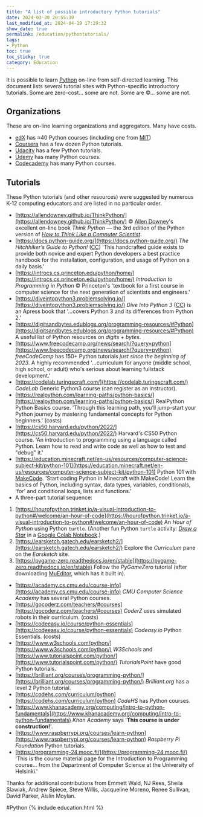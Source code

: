 ```yaml
---
title: "A list of possible introductory Python tutorials"
date: 2024-03-30 20:55:39
last_modified_at: 2024-04-19 17:29:32
show_date: true
permalink: /education/pythontutorials/
tags:
- Python
toc: true
toc_sticky: true
category: Education
---
```

It is possible to learn [Python](https://python.org) on-line from self-directed learning. This document lists several tutorial sites with Python-specific introductory tutorials. Some are zero-cost&hellip; some are not. Some are &copy;&hellip; some are not.

## Organizations

These are on-line learning organizations and aggregators. Many have costs.

- [edX](https://www.edx.org/learn/python) has ≈40 Python courses (including one from [MIT](https://www.edx.org/course/introduction-to-computer-science-and-programming-7))
- [Coursera](https://www.coursera.org/search?query=introductory%20Python) has a few dozen Python tutorials.
- [Udacity](https://arc.net/l/quote/ipmgpyva) has a few Python tutorials.
- [Udemy](https://www.udemy.com/topic/python/) has many Python courses.
- [Codecademy](https://www.codecademy.com/catalog/language/python) has many Python courses.

## Tutorials

These Python tutorials (and other resources) were suggested by numerous K-12 computing educators and are listed in no particular order.

- [https://allendowney.github.io/ThinkPython/](https://allendowney.github.io/ThinkPython/) &copy; [Allen Downey](https://www.allendowney.com/blog/)'s excellent on-line book *Think Python* &mdash; the 3rd edition of the Python version of [*How to Think Like a Computer Scientist*](https://runestone.academy/ns/books/published/thinkcspy/index.html).
- [https://docs.python-guide.org/](https://docs.python-guide.org/) *The Hitchhiker’s Guide to Python!* ([CC](https://creativecommons.org/licenses/by-nc-sa/3.0/)) 'This handcrafted guide exists to provide both novice and expert Python developers a best practice handbook for the installation, configuration, and usage of Python on a daily basis.'
- [https://introcs.cs.princeton.edu/python/home/](https://introcs.cs.princeton.edu/python/home/) *Introduction to Programming in Python* &copy; Princeton's 'textbook for a first course in computer science for the next generation of scientists and engineers.'
- [https://diveintopython3.problemsolving.io/](https://diveintopython3.problemsolving.io/) *Dive Into Python 3* ([CC](http://creativecommons.org/licenses/by-sa/3.0/)) is an Apress book that '&hellip;covers Python 3 and its differences from Python 2.'
- [https://digitsandbytes.edublogs.org/programming-resources/#Python](https://digitsandbytes.edublogs.org/programming-resources/#Python) A useful list of Python resources on *digits + bytes*.
- [https://www.freecodecamp.org/news/search/?query=python](https://www.freecodecamp.org/news/search/?query=python) *freeCodeCamp* has 150+ Python tutorials *just since the beginning of 2023*. A highly recommended '&hellip;curriculum for anyone (middle school, high school, or adult) who's serious about learning fullstack development.'
- [https://codelab.turingscraft.com/](https://codelab.turingscraft.com/) *CodeLab* Generic Python3 course (can register as an instructor).
- [https://realpython.com/learning-paths/python-basics/](https://realpython.com/learning-paths/python-basics/) RealPython Python Basics course. 'Through this learning path, you’ll jump-start your Python journey by mastering fundamental concepts for Python beginners.' (costs)
- [https://cs50.harvard.edu/python/2022/](https://cs50.harvard.edu/python/2022/) Harvard's CS50 Python course. 'An introduction to programming using a language called Python. Learn how to read and write code as well as how to test and "debug" it.'
- [https://education.minecraft.net/en-us/resources/computer-science-subject-kit/python-101](https://education.minecraft.net/en-us/resources/computer-science-subject-kit/python-101) Python 101 with [MakeCode](https://www.microsoft.com/en-us/makecode). 'Start coding Python in Minecraft with MakeCode! Learn the basics of Python, including syntax, data types, variables, conditionals, 'for' and conditional loops, lists and functions.'
- A three-part tutorial sequence:
1. [https://hourofpython.trinket.io/a-visual-introduction-to-python#/welcome/an-hour-of-code](https://hourofpython.trinket.io/a-visual-introduction-to-python#/welcome/an-hour-of-code) An *Hour of Python* using Python `turtle`. (Another fun Python `turtle` activity: [*Draw a Star*](https://colab.research.google.com/drive/18d6hSO6Y3DYqVZbV2yHJfiVjN-zxfVJt) in a [Google Colab Notebook](https://colab.research.google.com/).)
1. [https://earsketch.gatech.edu/earsketch2/](https://earsketch.gatech.edu/earsketch2/) Explore the *Curriculum* pane on the *Earsketch* site.
1. [https://pygame-zero.readthedocs.io/en/stable](https://pygame-zero.readthedocs.io/en/stable) Follow the *PyGameZero* tutorial (after downloading [MuEditor](https://codewith.mu/en/download), which has it built in).
- [https://academy.cs.cmu.edu/course-info](https://academy.cs.cmu.edu/course-info) *CMU Computer Science Academy* has several Python courses.
- [https://gocoderz.com/teachers/#courses](https://gocoderz.com/teachers/#courses) *CoderZ* uses simulated robots in their curriculum. (costs)
- [https://codeeasy.io/course/python-essentials](https://codeeasy.io/course/python-essentials) *Codeasy.io* Python Essentials. (costs)
- [https://www.w3schools.com/python/](https://www.w3schools.com/python/) *W3Schools* and [https://www.tutorialspoint.com/python/](https://www.tutorialspoint.com/python/) *TutorialsPoint* have good Python tutorials.
- [https://brilliant.org/courses/programming-python/](https://brilliant.org/courses/programming-python/) *Brilliant.org* has a level 2 Python tutorial.
- [https://codehs.com/curriculum/python](https://codehs.com/curriculum/python) *CodeHS* has Python courses.
- [https://www.khanacademy.org/computing/intro-to-python-fundamentals](https://www.khanacademy.org/computing/intro-to-python-fundamentals) *Khan Academy* says '**This course is under construction!**'.
- [https://www.raspberrypi.org/courses/learn-python](https://www.raspberrypi.org/courses/learn-python) *Raspberry Pi Foundation* Python tutorials.
- [https://programming-24.mooc.fi/](https://programming-24.mooc.fi/) 'This is the course material page for the Introduction to Programming course&hellip; from the Department of Computer Science at the University of Helsinki.'

Thanks for additional contributions from Emmett Wald, NJ Rees, Sheila Slawiak, Andrew Spiece, Steve Willis, Jacqueline Moreno, Renee Sullivan, David Parker, Aislín Moylan.

#Python {% include education.html %}